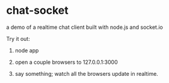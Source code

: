 chat-socket
===========

a demo of a realtime chat client built with node.js and socket.io

Try it out:

  1) node app

  2) open a couple browsers to 127.0.0.1:3000

  3) say something; watch all the browsers update in realtime.